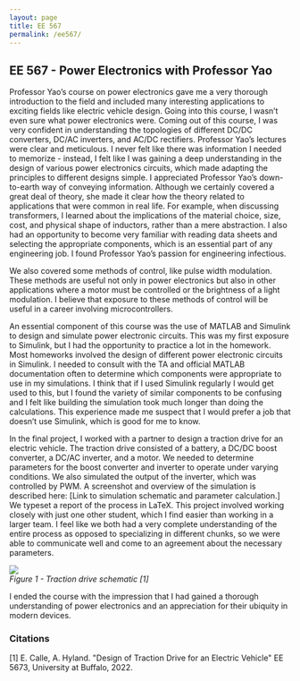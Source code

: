 ```yaml
---
layout: page
title: EE 567
permalink: /ee567/
---
```


## EE 567 - Power Electronics with Professor Yao

Professor Yao’s course on power electronics gave me a very thorough introduction to the field and included 
many interesting applications to exciting fields like electric vehicle design. Going into this course, I 
wasn’t even sure what power electronics were. Coming out of this course, I was very confident in 
understanding the topologies of different DC/DC converters, DC/AC inverters, and AC/DC rectifiers. 
Professor Yao’s lectures were clear and meticulous. I never felt like there was information I needed to 
memorize - instead, I felt like I was gaining a deep understanding in the design of various power 
electronics circuits, which made adapting the principles to different designs simple. I appreciated 
Professor Yao’s down-to-earth way of conveying information. Although we certainly covered a great deal of 
theory, she made it clear how the theory related to applications that were common in real life. For example, 
when discussing transformers, I learned about the implications of the material choice, size, cost, and 
physical shape of inductors, rather than a mere abstraction. I also had an opportunity to become very 
familiar with reading data sheets and selecting the appropriate components, which is an essential part of 
any engineering job. I found Professor Yao’s passion for engineering infectious.
 
We also covered some methods of control, like pulse width modulation. These methods are useful not only in 
power electronics but also in other applications where a motor must be controlled or the brightness of a 
light modulation. I believe that exposure to these methods of control will be useful in a career involving 
microcontrollers. 
 
An essential component of this course was the use of MATLAB and Simulink to design and simulate power 
electronic circuits. This was my first exposure to Simulink, but I had the opportunity to practice a lot in 
the homework. Most homeworks involved the design of different power electronic circuits in Simulink. I 
needed to consult with the TA and official MATLAB documentation often to determine which components were 
appropriate to use in my simulations. I think that if I used Simulink regularly I would get used to this, 
but I found the variety of similar components to be confusing and I felt like building the simulation took 
much longer than doing the calculations. This experience made me suspect that I would prefer a job that 
doesn’t use Simulink, which is good for me to know.
 
In the final project, I worked with a partner to design a traction drive for an electric vehicle. The 
traction drive consisted of a battery, a DC/DC boost converter, a DC/AC inverter, and a motor. We needed to 
determine parameters for the boost converter and inverter to operate under varying conditions. We also 
simulated the output of the inverter, which was controlled by PWM. A screenshot and overview of the 
simulation is described here: [Link to simulation schematic and parameter calculation.] We typeset a report 
of the process in LaTeX. This project involved working closely with just one other student, which I find 
easier than working in a larger team. I feel like we both had a very complete understanding of the entire 
process as opposed to specializing in different chunks, so we were able to communicate well and come to an 
agreement about the necessary parameters.

![](../..//power_electronics_sim.JPG) \
*Figure 1 - Traction drive schematic [1]* 

I ended the course with the impression that I had gained a thorough understanding of power electronics and 
an appreciation for their ubiquity in modern devices.

### Citations

[1] E. Calle, A. Hyland. "Design of Traction Drive for an Electric Vehicle" EE 5673, University at Buffalo, 2022.
